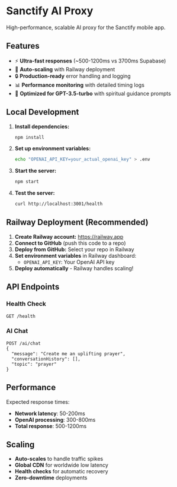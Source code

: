 # Sanctify AI Proxy

High-performance, scalable AI proxy for the Sanctify mobile app.

## Features

- ⚡ **Ultra-fast responses** (~500-1200ms vs 3700ms Supabase)
- 🚀 **Auto-scaling** with Railway deployment
- 🔒 **Production-ready** error handling and logging
- 📊 **Performance monitoring** with detailed timing logs
- 🤖 **Optimized for GPT-3.5-turbo** with spiritual guidance prompts

## Local Development

1. **Install dependencies:**
   ```bash
   npm install
   ```

2. **Set up environment variables:**
   ```bash
   echo "OPENAI_API_KEY=your_actual_openai_key" > .env
   ```

3. **Start the server:**
   ```bash
   npm start
   ```

4. **Test the server:**
   ```bash
   curl http://localhost:3001/health
   ```

## Railway Deployment (Recommended)

1. **Create Railway account:** https://railway.app
2. **Connect to GitHub** (push this code to a repo)
3. **Deploy from GitHub:** Select your repo in Railway
4. **Set environment variables** in Railway dashboard:
   - `OPENAI_API_KEY`: Your OpenAI API key
5. **Deploy automatically** - Railway handles scaling!

## API Endpoints

### Health Check
```
GET /health
```

### AI Chat
```
POST /ai/chat
{
  "message": "Create me an uplifting prayer",
  "conversationHistory": [], 
  "topic": "prayer"
}
```

## Performance

Expected response times:
- **Network latency**: 50-200ms
- **OpenAI processing**: 300-800ms  
- **Total response**: 500-1200ms

## Scaling

- **Auto-scales** to handle traffic spikes
- **Global CDN** for worldwide low latency
- **Health checks** for automatic recovery
- **Zero-downtime** deployments 